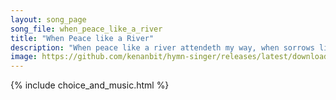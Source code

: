 ```yaml
---
layout: song_page
song_file: when_peace_like_a_river
title: "When Peace like a River"
description: "When peace like a river attendeth my way, when sorrows like sea billows roll, whatever my lot, thou hast taught me to say, ''It is well, it is well wi... christian 4part acapella 4verse musicbyother textbyother chords"
image: https://github.com/kenanbit/hymn-singer/releases/latest/download/when_peace_like_a_river-trad.png
---
```


{% include choice_and_music.html %}